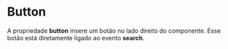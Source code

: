 # Button

A propriedade **button** insere um botão no lado direito do componente. Esse botão está diretamente ligado ao evento **search**.